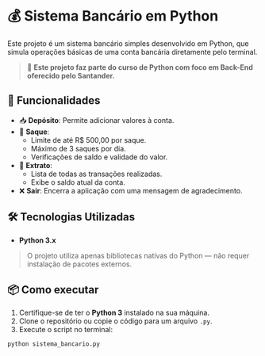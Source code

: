 # 💰 Sistema Bancário em Python

Este projeto é um sistema bancário simples desenvolvido em Python, que simula operações básicas de uma conta bancária diretamente pelo terminal.

> 🔧 **Este projeto faz parte do curso de Python com foco em Back-End oferecido pelo Santander.**

## 🚀 Funcionalidades

- 📥 **Depósito**: Permite adicionar valores à conta.
- 💸 **Saque**:
  - Limite de até R$ 500,00 por saque.
  - Máximo de 3 saques por dia.
  - Verificações de saldo e validade do valor.
- 📄 **Extrato**:
  - Lista de todas as transações realizadas.
  - Exibe o saldo atual da conta.
- ❌ **Sair**: Encerra a aplicação com uma mensagem de agradecimento.

## 🛠️ Tecnologias Utilizadas

- **Python 3.x**

> O projeto utiliza apenas bibliotecas nativas do Python — não requer instalação de pacotes externos.

## 📦 Como executar

1. Certifique-se de ter o **Python 3** instalado na sua máquina.
2. Clone o repositório ou copie o código para um arquivo `.py`.
3. Execute o script no terminal:

```bash
python sistema_bancario.py
